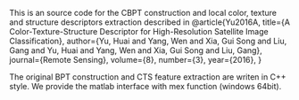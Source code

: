 This is an source code for the CBPT construction and local color, texture and structure descriptors extraction described in
@article{Yu2016A,
  title={A Color-Texture-Structure Descriptor for High-Resolution Satellite Image Classification},
  author={Yu, Huai and Yang, Wen and Xia, Gui Song and Liu, Gang and Yu, Huai and Yang, Wen and Xia, Gui Song and Liu, Gang},
  journal={Remote Sensing},
  volume={8},
  number={3},
  year={2016},
}

The original BPT construction and CTS feature extraction are writen in C++ style. We provide the matlab interface with mex function (windows 64bit). 